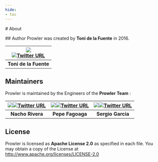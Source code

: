 ```yaml
---
hide:
- toc
---
```

# About

## Author
Prowler was created by **Toni de la Fuente** in 2016.

| ![](/img/toni.png)<br>[![Twitter URL](https://img.shields.io/twitter/url/https/twitter.com/toniblyx.svg?style=social&label=Follow%20%40toniblyx)](https://twitter.com/toniblyx)|
|:--:|
| <b>Toni de la Fuente </b>|

## Maintainers
Prowler is maintained by the Engineers of the **Prowler Team** :

| ![](/img/nacho.png)[![Twitter URL](https://img.shields.io/twitter/url/https/twitter.com/NachoRivCor.svg?style=social&label=Follow%20%40NachoRivCor)](https://twitter.com/NachoRivCor) | ![](/img/pepe.png)[![Twitter URL](https://img.shields.io/twitter/url/https/twitter.com/jfagoagas.svg?style=social&label=Follow%20%40jfagoagas)](https://twitter.com/jfagoagas) | ![](/img/sergio.png)[![Twitter URL](https://img.shields.io/twitter/url/https/twitter.com/sergargar1.svg?style=social&label=Follow%20%40sergargar1)](https://twitter.com/sergargar1) |
|:--:|:--:|:--:
| <b>Nacho Rivera</b>| <b>Pepe Fagoaga</b>| <b>Sergio Garcia</b>|



## License

Prowler is licensed as **Apache License 2.0** as specified in each file. You may obtain a copy of the License at
<http://www.apache.org/licenses/LICENSE-2.0>
